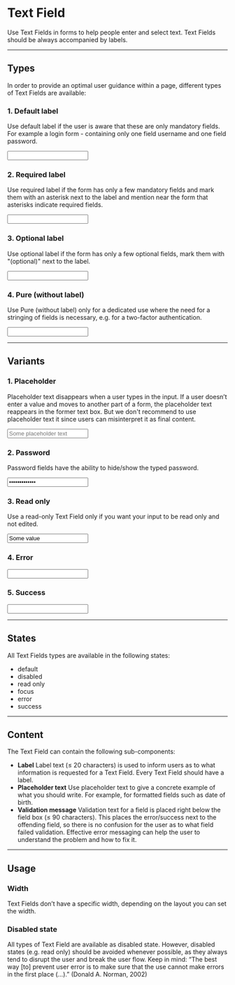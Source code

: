 # Text Field
 
Use Text Fields in forms to help people enter and select text. Text Fields should be always accompanied by labels.
 
---
 
## Types
 
In order to provide an optimal user guidance within a page, different types of Text Fields are 
available:
 
### 1. Default label
 
Use default label if the user is aware that these are only mandatory fields. For example a login form - containing only one field username and one field password.
 
<p-text-field-wrapper label="Some label"><input type="text" name="some-name"></p-text-field-wrapper>
 
### 2. Required label
 
Use required label if the form has only a few mandatory fields and mark them with an asterisk next to the label and mention near the form that asterisks indicate required fields.
 
<p-text-field-wrapper label="Some label*"><input type="text" name="some-name"></p-text-field-wrapper>
 
### 3. Optional label
 
Use optional label if the form has only a few optional fields, mark them with "(optional)" next to the label.
 
<p-text-field-wrapper label="Some label (optional)"><input type="text" name="some-name"></p-text-field-wrapper>

### 4. Pure (without label)
 
Use Pure (without label) only for a dedicated use where the need for a stringing of fields is necessary, e.g. for a two-factor authentication.
 
<p-text-field-wrapper label="Some label" hide-label="true"><input type="text" name="some-name"></p-text-field-wrapper>
 
---
 
## Variants
 
### 1. Placeholder
 
Placeholder text disappears when a user types in the input. If a user doesn’t enter a value and moves to another part of a form, the placeholder text reappears in the former text box. But we don't recommend to use placeholder text it since users can misinterpret it as final content.
 
<p-text-field-wrapper label="Some label"><input type="text" name="some-name" placeholder="Some placeholder text"></p-text-field-wrapper>
 
### 2. Password
 
Password fields have the ability to hide/show the typed password.
 
<p-text-field-wrapper label="Some label"><input type="password" name="some-name" value="some password"></p-text-field-wrapper>
 
### 3. Read only
 
Use a read-only Text Field only if you want your input to be read only and not edited.
 
<p-text-field-wrapper label="Some label"><input type="text" name="some-name" value="Some value" readonly="readonly"></p-text-field-wrapper>
 
### 4. Error
 
<p-text-field-wrapper label="Some label" state="error" message="Some error validation message."><input type="text" name="some-name"></p-text-field-wrapper>
 
### 5. Success
 
<p-text-field-wrapper label="Some label" state="success" message="Some success validation message."><input type="text" name="some-name" class=""></p-text-field-wrapper>
 
---
 
## States
 
All Text Fields types are available in the following states:
 
* default 
* disabled 
* read only
* focus
* error 
* success

---
 
## Content
 
The Text Field can contain the following sub-components:
 
- **Label**
Label text (≤ 20 characters) is used to inform users as to what information is requested for a Text Field. Every Text Field should have a label.
- **Placeholder text**
Use placeholder text to give a concrete example of what you should write. For example, for formatted fields such as date of birth.
- **Validation message**
Validation text for a field is placed right below the field box (≤ 90 characters). This places the error/success next to the offending field, so there is no confusion for the user as to what field failed validation. Effective error messaging can help the user to understand the problem and how to fix it.
 
---
 
## Usage
 
### Width
 
Text Fields don’t have a specific width, depending on the layout you can set the width.

### Disabled state
 
All types of Text Field are available as disabled state. However, disabled states (e.g. read only) should be avoided whenever possible, as they always tend to disrupt the user and break the user flow. Keep in mind: “The best way [to] prevent user error is to make sure that the use cannot make errors in the first place (…).” (Donald A. Norman, 2002)
 